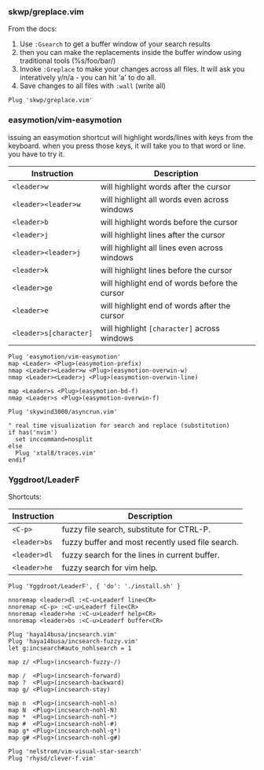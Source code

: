 ### skwp/greplace.vim
From the docs:
1. Use `:Gsearch` to get a buffer window of your search results
2. then you can make the replacements inside the buffer window using traditional tools (%s/foo/bar/)
3. Invoke `:Greplace` to make your changes across all files. It will ask you interatively y/n/a - you can hit 'a' to do all.
4. Save changes to all files with `:wall` (write all)

```vim
Plug 'skwp/greplace.vim'
```

### easymotion/vim-easymotion
issuing an easymotion shortcut will highlight words/lines with keys
from the keyboard. when you press those keys, it will take you 
to that word or line. you have to try it.

| Instruction            | Description                                   |
| ---                    | ---                                           |
| `<leader>w`            | will highlight words after the cursor         |
| `<leader><leader>w`    | will highlight all words even across windows  |
| `<leader>b`            | will highlight words before the cursor        |
| `<leader>j`            | will highlight lines after the cursor         |
| `<leader><leader>j`    | will highlight all lines even across windows  |
| `<leader>k`            | will highlight lines before the cursor        |
| `<leader>ge`           | will highlight end of words before the cursor |
| `<leader>e`            | will highlight end of words after the cursor  |
| `<leader>s[character]` | will highlight `[character]` across windows   |

```vim
Plug 'easymotion/vim-easymotion'
map <Leader> <Plug>(easymotion-prefix)
nmap <Leader><Leader>w <Plug>(easymotion-overwin-w)
nmap <Leader><Leader>j <Plug>(easymotion-overwin-line)

map <Leader>s <Plug>(easymotion-bd-f)
nmap <Leader>s <Plug>(easymotion-overwin-f)
```

```vim
Plug 'skywind3000/asyncrun.vim'

" real time visualization for search and replace (substitution)
if has('nvim')
  set inccommand=nosplit
else
  Plug 'xtal8/traces.vim'
endif
```

### Yggdroot/LeaderF
Shortcuts:

| Instruction  | Description                                      |
| ---          | ---                                              |
| `<C-p>`      | fuzzy file search, substitute for CTRL-P.        |
| `<leader>bs` | fuzzy buffer and most recently used file search. |
| `<leader>dl` | fuzzy search for the lines in current buffer.    |
| `<leader>he` | fuzzy search for vim help.                       |

```vim
Plug 'Yggdroot/LeaderF', { 'do': './install.sh' }

nnoremap <leader>dl :<C-u>Leaderf line<CR>
nnoremap <C-p> :<C-u>Leaderf file<CR>
nnoremap <leader>he :<C-u>Leaderf help<CR>
nnoremap <leader>bs :<C-u>Leaderf buffer<CR>
```

```vim
Plug 'haya14busa/incsearch.vim'
Plug 'haya14busa/incsearch-fuzzy.vim'
let g:incsearch#auto_nohlsearch = 1

map z/ <Plug>(incsearch-fuzzy-/)

map /  <Plug>(incsearch-forward)
map ?  <Plug>(incsearch-backward)
map g/ <Plug>(incsearch-stay)

map n  <Plug>(incsearch-nohl-n)
map N  <Plug>(incsearch-nohl-N)
map *  <Plug>(incsearch-nohl-*)
map #  <Plug>(incsearch-nohl-#)
map g* <Plug>(incsearch-nohl-g*)
map g# <Plug>(incsearch-nohl-g#)

Plug 'nelstrom/vim-visual-star-search'
Plug 'rhysd/clever-f.vim'
```
